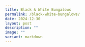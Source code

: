 ```yaml
---
title: Black & White Bungalows
permalink: /black-white-bungalows/
date: 2024-12-30
layout: post
description: ""
image: ""
variant: markdown
---
```


